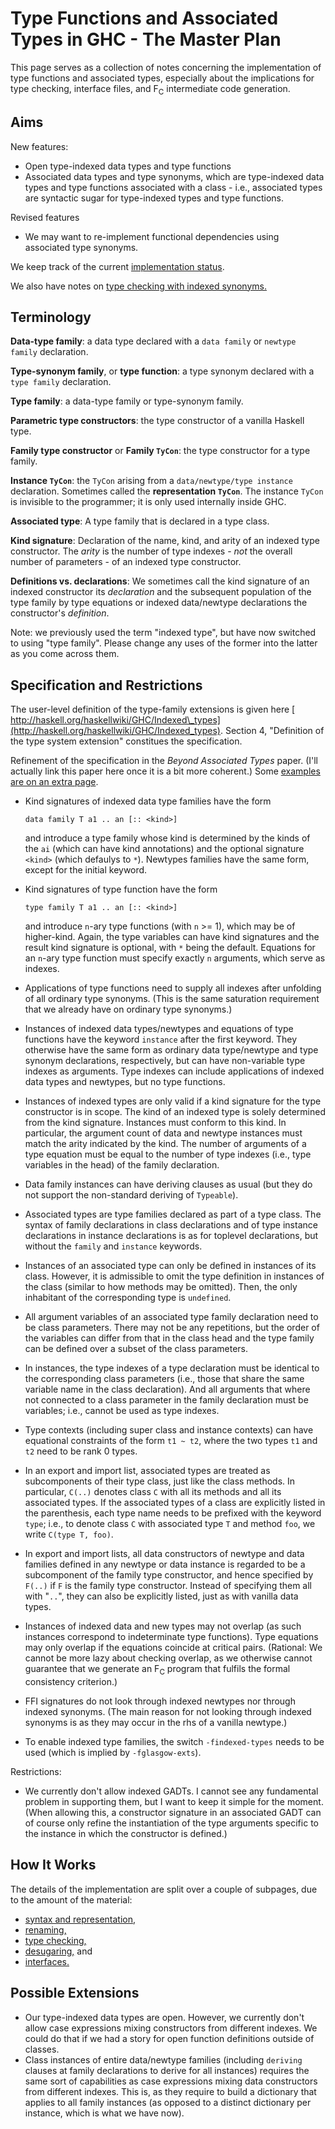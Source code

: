 # Type Functions and Associated Types in GHC - The Master Plan



This page serves as a collection of notes concerning the implementation of type functions and associated types, especially about the implications for type checking, interface files, and F<sub>C</sub> intermediate code generation.


## Aims



New features:


- Open type-indexed data types and type functions
- Associated data types and type synonyms, which are type-indexed data types and type functions associated with a class - i.e., associated types are syntactic sugar for type-indexed types and type functions.


Revised features


- We may want to re-implement functional dependencies using associated type synonyms.


We keep track of the current [implementation status](type-functions-status).



We also have notes on [type checking with indexed synonyms.](type-functions-syn-tc)


## Terminology



**Data-type family**: a data type declared with a `data family`  or `newtype family` declaration.



**Type-synonym family**, or **type function**: a type synonym declared with a `type family` declaration.



**Type family**: a data-type family or type-synonym family.



**Parametric type constructors**: the type constructor of a vanilla Haskell type.



**Family type constructor** or **Family `TyCon`**: the type constructor for a type family.



**Instance `TyCon`**: the `TyCon` arising from a `data/newtype/type instance` declaration.  Sometimes called the **representation `TyCon`**.  The instance `TyCon` is invisible to the programmer; it is only used internally inside GHC.  



**Associated type**: A type family that is declared in a type class.



**Kind signature**: Declaration of the name, kind, and arity of an indexed type constructor.  The *arity* is the number of type indexes - *not* the overall number of parameters - of an indexed type constructor.



**Definitions vs. declarations**: We sometimes call the kind signature of an indexed constructor its *declaration* and the subsequent population of the type family by type equations or indexed data/newtype declarations the constructor's *definition*.



Note: we previously used the term "indexed type", but have now switched to using "type family".  Please change any  uses of the former into the latter as you come across them.


## Specification and Restrictions



The user-level definition of the type-family extensions is given here [
http://haskell.org/haskellwiki/GHC/Indexed\_types](http://haskell.org/haskellwiki/GHC/Indexed_types). Section 4, "Definition of the type system extension" constitues the specification.



Refinement of the specification in the *Beyond Associated Types* paper.  (I'll actually link this paper here once it is a bit more coherent.)  Some [examples are on an extra page](type-functions-examples).


- Kind signatures of indexed data type families have the form

  ```wiki
  data family T a1 .. an [:: <kind>]
  ```

  and introduce a type family whose kind is determined by the kinds of the `ai` (which can have kind annotations) and the optional signature `<kind>` (which defaulys to `*`).  Newtypes families have the same form, except for the initial keyword.
- Kind signatures of type function have the form

  ```wiki
  type family T a1 .. an [:: <kind>]
  ```

  and introduce `n`-ary type functions (with `n` \>= 1), which may be of higher-kind.  Again, the type variables can have kind signatures and the result kind signature is optional, with `*` being the default.  Equations for an `n`-ary type function must specify exactly `n` arguments, which serve as indexes. 
- Applications of type functions need to supply all indexes after unfolding of all ordinary type synonyms.  (This is the same saturation requirement that we already have on ordinary type synonyms.)
- Instances of indexed data types/newtypes and equations of type functions have the keyword `instance` after the first keyword.  They otherwise have the same form as ordinary data type/newtype and type synonym declarations, respectively, but can have non-variable type indexes as arguments.  Type indexes can include applications of indexed data types and newtypes, but no type functions.
- Instances of indexed types are only valid if a kind signature for the type constructor is in scope.  The kind of an indexed type is solely determined from the kind signature.  Instances must conform to this kind.  In particular, the argument count of data and newtype instances must match the arity indicated by the kind.  The number of arguments of a type equation must be equal to the number of type indexes (i.e., type variables in the head) of the family declaration.
- Data family instances can have deriving clauses as usual (but they do not support the non-standard deriving of `Typeable`).
- Associated types are type families declared as part of a type class.  The syntax of family declarations in class declarations and of type instance declarations in instance declarations is as for toplevel declarations, but without the `family` and `instance` keywords.
- Instances of an associated type can only be defined in instances of its class.  However, it is admissible to omit the type definition in instances of the class (similar to how methods may be omitted).  Then, the only inhabitant of the corresponding type is `undefined`.
- All argument variables of an associated type family declaration need to be class parameters.  There may not be any repetitions, but the order of the variables can differ from that in the class head and the type family can be defined over a subset of the class parameters.
- In instances, the type indexes of a type declaration must be identical to the corresponding class parameters (i.e., those that share the same variable name in the class declaration).  And all arguments that where not connected to a class parameter in the family declaration must be variables; i.e., cannot be used as type indexes.
- Type contexts (including super class and instance contexts) can have equational constraints of the form `t1 ~ t2`, where the two types `t1` and `t2` need to be rank 0 types.  
- In an export and import list, associated types are treated as subcomponents of their type class, just like the class methods.  In particular, `C(..)` denotes class `C` with all its methods and all its associated types.  If the associated types of a class are explicitly listed in the parenthesis, each type name needs to be prefixed with the keyword `type`; i.e., to denote class `C` with associated type `T` and method `foo`, we write `C(type T, foo)`.
- In export and import lists, all data constructors of newtype and data families defined in any newtype or data instance is regarded to be a subcomponent of the family type constructor, and hence specified by `F(..)` if `F` is the family type constructor.  Instead of specifying them all with "`..`", they can also be explicitly listed, just as with vanilla data types.
- Instances of indexed data and new types may not overlap (as such instances correspond to indeterminate type functions).  Type equations may only overlap if the equations coincide at critical pairs.  (Rational: We cannot be more lazy about checking overlap, as we otherwise cannot guarantee that we generate an F<sub>C</sub> program that fulfils the formal consistency criterion.)
- FFI signatures do not look through indexed newtypes nor through indexed synonyms.  (The main reason for not looking through indexed synonyms is as they may occur in the rhs of a vanilla newtype.)
- To enable indexed type families, the switch `-findexed-types` needs to be used (which is implied by `-fglasgow-exts`).


Restrictions:


- We currently don't allow indexed GADTs. I cannot see any fundamental problem in supporting them, but I want to keep it simple for the moment. (When allowing this, a constructor signature in an associated GADT can of course only refine the instantiation of the type arguments specific to the instance in which the constructor is defined.)

## How It Works



The details of the implementation are split over a couple of subpages, due to the amount of the material:


- [syntax and representation,](type-functions-syntax)
- [renaming,](type-functions-renaming)
- [type checking,](type-functions-type-checking)
- [desugaring,](type-functions-core) and
- [interfaces.](type-functions-iface)

## Possible Extensions


- Our type-indexed data types are open.  However, we currently don't allow case expressions mixing constructors from different indexes.  We could do that if we had a story for open function definitions outside of classes.
- Class instances of entire data/newtype families (including `deriving` clauses at family declarations to derive for all instances) requires the same sort of capabilities as case expressions mixing data constructors from different indexes.  This is, as they require to build a dictionary that applies to all family instances (as opposed to a distinct dictionary per instance, which is what we have now).
